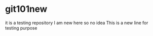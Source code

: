 # git101new
it is a testing repository
I am new here so no idea
This is a new line for testing purpose
